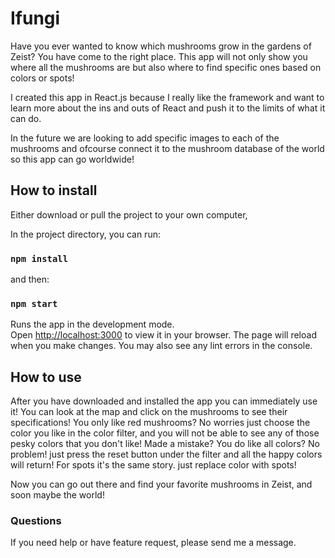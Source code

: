 # Ifungi


Have you ever wanted to know which mushrooms grow in the gardens of Zeist? You have come to the right place. This app will not only show you where all the mushrooms are but also where to find specific ones based on colors or spots!

I created this app in React.js because I really like the framework and want to learn more about the ins and outs of React and push it to the limits of what it can do.

In the future we are looking to add specific images to each of the mushrooms and ofcourse connect it to the mushroom database of the world so this app can go worldwide!

## How to install

Either download or pull the project to your own computer,

In the project directory, you can run:
### `npm install`
and then:
### `npm start`
Runs the app in the development mode.\
Open [http://localhost:3000](http://localhost:3000) to view it in your browser.
The page will reload when you make changes.
You may also see any lint errors in the console.

## How to use

After you have downloaded and installed the app you can immediately use it! You can look at the map and click on the mushrooms to see their specifications!
You only like red mushrooms? No worries just choose the color you like in the color filter, and you will not be able to see any of those pesky colors that you don't like! Made a mistake? You do like all colors? No problem! just press the reset button under the filter and all the happy colors will return! For spots it's the same story. just replace color with spots!

Now you can go out there and find your favorite mushrooms in Zeist, and soon maybe the world!

### Questions

If you need help or have feature request, please send me a message.

